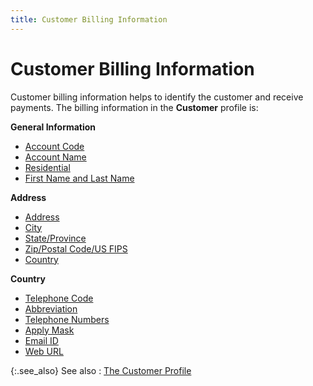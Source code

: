 ```yaml
---
title: Customer Billing Information
---
```


# Customer Billing Information


Customer billing information helps to identify the customer and receive  payments. The billing information in the **Customer**  profile is:


**General Information**

- [Account  Code]({{site.mc_baseurl}}/customer-details/customer-billing-information/account_code_billing.html)
- [Account  Name]({{site.mc_baseurl}}/customer-details/customer-billing-information/account_name_billing.html)
- [Residential]({{site.mc_baseurl}}/customer-details/customer-billing-information/residential.html)
- [First  Name and Last Name]({{site.mc_baseurl}}/customer-details/customer-billing-information/first_name_and_last_name_billing.html)



**Address**

- [Address]({{site.mc_baseurl}}/customer-details/customer-billing-information/address_billing.html)
- [City]({{site.mc_baseurl}}/customer-details/customer-billing-information/city_billing.html)
- [State/Province]({{site.mc_baseurl}}/customer-details/customer-billing-information/state_province_billing.html)
- [Zip/Postal  Code/US FIPS]({{site.mc_baseurl}}/customer-details/customer-billing-information/zip_postal_code_us_fips_billing.html)
- [Country]({{site.mc_baseurl}}/customer-details/customer-billing-information/country_billing.html)



**Country**

- [Telephone  Code]({{site.mc_baseurl}}/customer-details/customer-billing-information/telephone_code_billing.html)
- [Abbreviation]({{site.mc_baseurl}}/customer-details/customer-billing-information/abbreviation_billing.html)
- [Telephone  Numbers]({{site.mc_baseurl}}/customer-details/customer-billing-information/telephone_numbers_billing.html)
- [Apply  Mask]({{site.mc_baseurl}}/customer-details/customer-billing-information/apply_mask_billing.html)
- [Email  ID]({{site.mc_baseurl}}/customer-details/customer-billing-information/e_mail_id_billing.html)
- [Web  URL]({{site.mc_baseurl}}/customer-details/customer-billing-information/web_url_billing.html)



{:.see_also}
See also
: [The Customer  Profile]({{site.mc_baseurl}}/customer-details/the_customer_profile.html)
